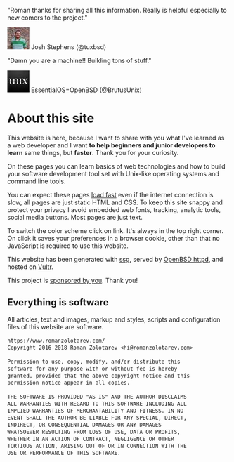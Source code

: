 "Roman thanks for sharing all this information. Really is helpful especially to new comers to the project."
<div class="quote"><a href="https://mobile.twitter.com/tuxbsd/status/987336763508183041">
<img src="/avatars/tuxbsd.jpeg" class="quote__avatar" title="20 Apr 2018" alt="Josh Stephens (@tuxbsd)"></a>
<span class="quote__name">Josh Stephens (@tuxbsd)</span></div>

"Damn you are a machine!! Building tons of stuff."
<div class="quote"><a href="https://mobile.twitter.com/BrutusUnix/status/986417139425869825">
<img src="/avatars/BrutusUnix.jpeg" class="quote__avatar" title="18 Apr 2018" alt="EssentialOS=OpenBSD (@BrutusUnix)"></a>
<span class="quote__name">EssentialOS=OpenBSD (@BrutusUnix)</span></div>

# About this site

This website is here, because I want to share with you what I've learned
as a web developer and I want **to help beginners and junior developers to
learn** same things, but **faster**. Thank you for your curiosity.

On these pages you can learn basics of web technologies and how to build
your software development tool set with Unix-like operating systems and
command line tools.

You can expect these pages [load fast](/fast.html) even if the internet
connection is slow, all pages are just static HTML and CSS. To keep this
site snappy and protect your privacy I avoid embedded web fonts, tracking,
analytic tools, social media buttons. Most pages are just text.

To switch the color scheme click on <label class="light-off-button-inline"
for="light-off"></label> link. It's always in the top right corner. On
click it saves your preferences in a browser cookie, other than that no
JavaScript is required to use this website.

This website has been generated with [ssg](/ssg.html), served by [OpenBSD
httpd](/openbsd/webserver.html), and hosted on [Vultr](/vultr.html).

This project is [sponsored by you](/sponsors.html). Thank you!

## Everything is software

All articles, text and images, markup and styles, scripts and
configuration files of this website are software.

    https://www.romanzolotarev.com/
    Copyright 2016-2018 Roman Zolotarev <hi@romanzolotarev.com>

    Permission to use, copy, modify, and/or distribute this
    software for any purpose with or without fee is hereby
    granted, provided that the above copyright notice and this
    permission notice appear in all copies.

    THE SOFTWARE IS PROVIDED "AS IS" AND THE AUTHOR DISCLAIMS
    ALL WARRANTIES WITH REGARD TO THIS SOFTWARE INCLUDING ALL
    IMPLIED WARRANTIES OF MERCHANTABILITY AND FITNESS. IN NO
    EVENT SHALL THE AUTHOR BE LIABLE FOR ANY SPECIAL, DIRECT,
    INDIRECT, OR CONSEQUENTIAL DAMAGES OR ANY DAMAGES
    WHATSOEVER RESULTING FROM LOSS OF USE, DATA OR PROFITS,
    WHETHER IN AN ACTION OF CONTRACT, NEGLIGENCE OR OTHER
    TORTIOUS ACTION, ARISING OUT OF OR IN CONNECTION WITH THE
    USE OR PERFORMANCE OF THIS SOFTWARE.
